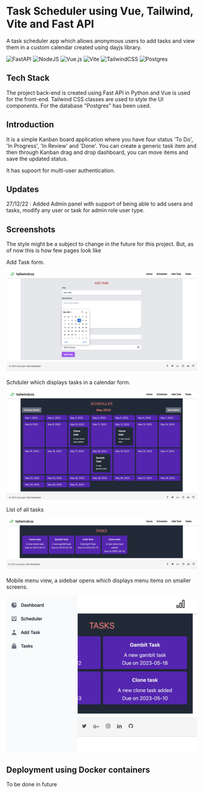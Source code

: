 # Task Scheduler using Vue, Tailwind, Vite and Fast API

A task scheduler app which allows anonymous users to add tasks and view them in a custom calendar created using dayjs library.

![FastAPI](https://img.shields.io/badge/FastAPI-005571?style=for-the-badge&logo=fastapi)
![NodeJS](https://img.shields.io/badge/node.js-6DA55F?style=for-the-badge&logo=node.js&logoColor=white)
![Vue.js](https://img.shields.io/badge/vuejs-%2335495e.svg?style=for-the-badge&logo=vuedotjs&logoColor=%234FC08D)
![Vite](https://img.shields.io/badge/vite-%23646CFF.svg?style=for-the-badge&logo=vite&logoColor=white)
![TailwindCSS](https://img.shields.io/badge/tailwindcss-%2338B2AC.svg?style=for-the-badge&logo=tailwind-css&logoColor=white)
![Postgres](https://img.shields.io/badge/postgres-%23316192.svg?style=for-the-badge&logo=postgresql&logoColor=white)

## Tech Stack

The project back-end is created using Fast API in Python and Vue is used for the front-end. Tailwind CSS classes are used to style the UI components. For the database "Postgres" has been used.

## Introduction

It is a simple Kanban board application where you have four status 'To Do', 'In Progress', 'In Review' and 'Done'. You can create a generic task item and then through Kanban drag and drop dashboard, you can move items and save the updated status.

It has supoort for multi-user authentication.

## Updates

27/12/22 : Added Admin panel with support of being able to add users and tasks, modify any user or task for admin role user type.

## Screenshots

The style might be a subject to change in the future for this project. But, as of now this is how few pages look like

Add Task form.

![alt text](./screenshots/add_task.PNG)

Schduler which displays tasks in a calendar form.

![alt text](./screenshots/scheduler.png)

List of all tasks

![alt text](./screenshots/tasks.PNG)

Mobile menu view, a sidebar opens which displays menu items on smaller screens.

![alt text](./screenshots/mobile_menu.png)

## Deployment using Docker containers

To be done in future